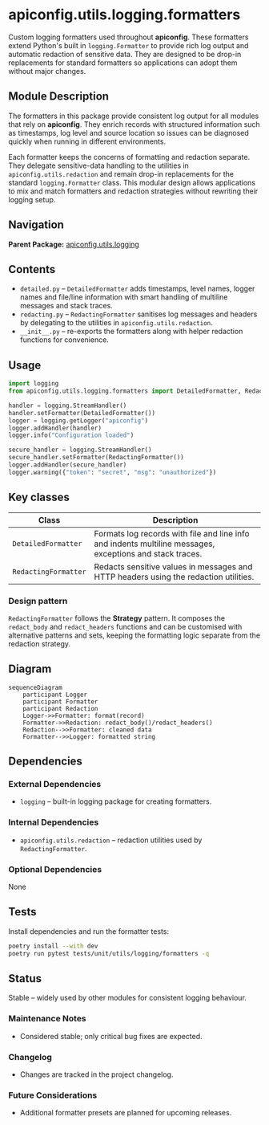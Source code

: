 # apiconfig.utils.logging.formatters

Custom logging formatters used throughout **apiconfig**. These formatters extend
Python's built in `logging.Formatter` to provide rich log output and automatic
redaction of sensitive data. They are designed to be drop-in replacements for
standard formatters so applications can adopt them without major changes.

## Module Description

The formatters in this package provide consistent log output for all modules
that rely on **apiconfig**. They enrich records with structured information
such as timestamps, log level and source location so issues can be diagnosed
quickly when running in different environments.

Each formatter keeps the concerns of formatting and redaction separate. They
delegate sensitive-data handling to the utilities in
`apiconfig.utils.redaction` and remain drop-in replacements for the standard
`logging.Formatter` class. This modular design allows applications to mix and
match formatters and redaction strategies without rewriting their logging
setup.

## Navigation

**Parent Package:** [apiconfig.utils.logging](../README.md)


## Contents
- `detailed.py` – `DetailedFormatter` adds timestamps, level names, logger names
  and file/line information with smart handling of multiline messages and stack
  traces.
- `redacting.py` – `RedactingFormatter` sanitises log messages and headers by
  delegating to the utilities in `apiconfig.utils.redaction`.
- `__init__.py` – re-exports the formatters along with helper redaction
  functions for convenience.

## Usage
```python
import logging
from apiconfig.utils.logging.formatters import DetailedFormatter, RedactingFormatter

handler = logging.StreamHandler()
handler.setFormatter(DetailedFormatter())
logger = logging.getLogger("apiconfig")
logger.addHandler(handler)
logger.info("Configuration loaded")

secure_handler = logging.StreamHandler()
secure_handler.setFormatter(RedactingFormatter())
logger.addHandler(secure_handler)
logger.warning({"token": "secret", "msg": "unauthorized"})
```

## Key classes
| Class | Description |
| ----- | ----------- |
| `DetailedFormatter` | Formats log records with file and line info and indents multiline messages, exceptions and stack traces. |
| `RedactingFormatter` | Redacts sensitive values in messages and HTTP headers using the redaction utilities. |

### Design pattern
`RedactingFormatter` follows the **Strategy** pattern. It composes the
`redact_body` and `redact_headers` functions and can be customised with
alternative patterns and sets, keeping the formatting logic separate from the
redaction strategy.

## Diagram
```mermaid
sequenceDiagram
    participant Logger
    participant Formatter
    participant Redaction
    Logger->>Formatter: format(record)
    Formatter->>Redaction: redact_body()/redact_headers()
    Redaction-->>Formatter: cleaned data
    Formatter-->>Logger: formatted string
```

## Dependencies

### External Dependencies
- `logging` – built-in logging package for creating formatters.

### Internal Dependencies
- `apiconfig.utils.redaction` – redaction utilities used by `RedactingFormatter`.

### Optional Dependencies
None

## Tests
Install dependencies and run the formatter tests:
```bash
poetry install --with dev
poetry run pytest tests/unit/utils/logging/formatters -q
```

## Status
Stable – widely used by other modules for consistent logging behaviour.

### Maintenance Notes
- Considered stable; only critical bug fixes are expected.

### Changelog
- Changes are tracked in the project changelog.

### Future Considerations
- Additional formatter presets are planned for upcoming releases.

